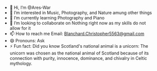 - 👋 Hi, I’m @Ares-War
- 👀 I’m interested in Music, Photography, and Nature amung other things
- 🌱 I’m currently learning Photography and Piano
- 💞️ I’m looking to collaborate on Nothing right now as my skills do not allow for it
- 📫 How to reach me Email: Blanchard.Christopher5563@gmail.com
- 😄 Pronouns: Ask
- ⚡ Fun fact: Did you know Scotland's national animal is a unicorn: The unicorn was chosen as the national animal of Scotland because of its connection with purity, innocence, dominance, and chivalry in Celtic mythology.

<!---
Ares-War/Ares-War is a ✨ special ✨ repository because its `README.md` (this file) appears on your GitHub profile.
You can click the Preview link to take a look at your changes.
--->
